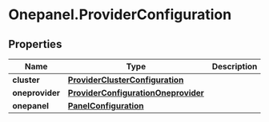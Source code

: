 # Onepanel.ProviderConfiguration

## Properties
Name | Type | Description | Notes
------------ | ------------- | ------------- | -------------
**cluster** | [**ProviderClusterConfiguration**](ProviderClusterConfiguration.md) |  | 
**oneprovider** | [**ProviderConfigurationOneprovider**](ProviderConfigurationOneprovider.md) |  | [optional] 
**onepanel** | [**PanelConfiguration**](PanelConfiguration.md) |  | [optional] 


